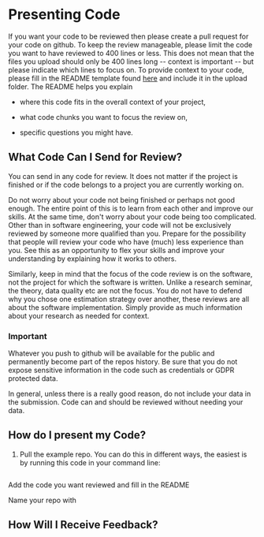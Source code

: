 # Presenting Code

If you want your code to be reviewed then please create a pull request for your code on github.
To keep the review manageable, please limit the code you want to have reviewed to 400 lines or less.
This does not mean that the files you upload should only be 400 lines long -- context is important -- but please indicate which lines to focus on.
To provide context to your code, please fill in the README template found [here]() and include it in the upload folder.
The README helps you explain

* where this code fits in the overall context of your project,

* what code chunks you want to focus the review on,

* specific questions you might have.

## What Code Can I Send for Review?

You can send in any code for review.
It does not matter if the project is finished or if the code belongs to a project you are currently working on.

Do not worry about your code not being finished or perhaps not good enough.
The entire point of this is to learn from each other and improve our skills.
At the same time, don't worry about your code being too complicated.
Other than in software engineering, your code will not be exclusively reviewed by someone more qualified than you.
Prepare for the possibility that people will review your code who have (much) less experience than you.
See this as an opportunity to flex your skills and improve your understanding by explaining how it works to others.

Similarly, keep in mind that the focus of the code review is on the software, not the project for which the software is written.
Unlike a research seminar, the theory, data quality etc are not the focus.
You do not have to defend why you chose one estimation strategy over another, these reviews are all about the software implementation.
Simply provide as much information about your research as needed for context.

### Important

Whatever you push to github will be available for the public and permanently become part of the repos history.
Be sure that you do not expose sensitive information in the code such as credentials or GDPR protected data.

In general, unless there is a really good reason, do not include your data in the submission.
Code can and should be reviewed without needing your data. 
## How do I present my Code?

1. Pull the example repo.
    You can do this in different ways, the easiest is by running this code in your command line:

    ```
    
    ```

Add the code you want reviewed and fill in the README

Name your repo with 
## How Will I Receive Feedback?

